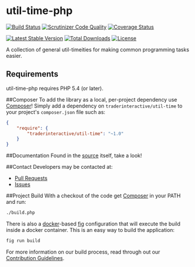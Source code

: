 # util-time-php
[![Build Status](https://travis-ci.org/traderinteractive/util-time-php.svg?branch=master)](https://travis-ci.org/traderinteractive/util-time-php)
[![Scrutinizer Code Quality](http://img.shields.io/scrutinizer/g/traderinteractive/util-time-php.svg?style=flat)](https://scrutinizer-ci.com/g/traderinteractive/util-time-php/)
[![Coverage Status](https://coveralls.io/repos/traderinteractive/util-time-php/badge.svg?branch=master&service=github)](https://coveralls.io/github/traderinteractive/util-time-php?branch=master)

[![Latest Stable Version](http://img.shields.io/packagist/v/traderinteractive/util-time.svg?style=flat)](https://packagist.org/packages/traderinteractive/util-time)
[![Total Downloads](http://img.shields.io/packagist/dt/traderinteractive/util-time.svg?style=flat)](https://packagist.org/packages/traderinteractive/util-time)
[![License](http://img.shields.io/packagist/l/traderinteractive/util-time.svg?style=flat)](https://packagist.org/packages/traderinteractive/util-time)

A collection of general util-timeities for making common programming tasks easier.

## Requirements

util-time-php requires PHP 5.4 (or later).

##Composer
To add the library as a local, per-project dependency use [Composer](http://getcomposer.org)! Simply add a dependency on
`traderinteractive/util-time` to your project's `composer.json` file such as:

```json
{
    "require": {
        "traderinteractive/util-time": "~1.0"
    }
}
```
##Documentation
Found in the [source](src) itself, take a look!

##Contact
Developers may be contacted at:

 * [Pull Requests](https://github.com/traderinteractive/util-time-php/pulls)
 * [Issues](https://github.com/traderinteractive/util-time-php/issues)

##Project Build
With a checkout of the code get [Composer](http://getcomposer.org) in your PATH and run:

```sh
./build.php
```

There is also a [docker](http://www.docker.com/)-based
[fig](http://www.fig.sh/) configuration that will execute the build inside a docker container.  This is an easy way to build the application:
```sh
fig run build
```

For more information on our build process, read through out our [Contribution Guidelines](./.github/CONTRIBUTING.md).
